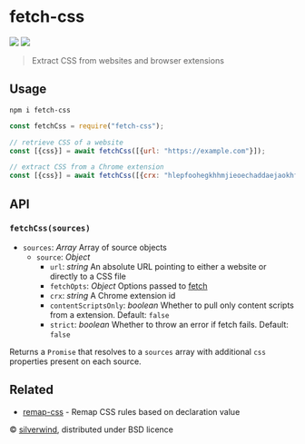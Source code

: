 # fetch-css
[![](https://img.shields.io/npm/v/fetch-css.svg?style=flat)](https://www.npmjs.org/package/fetch-css) [![](https://img.shields.io/npm/dm/fetch-css.svg)](https://www.npmjs.org/package/fetch-css)
> Extract CSS from websites and browser extensions

## Usage

```console
npm i fetch-css
```
```js
const fetchCss = require("fetch-css");

// retrieve CSS of a website
const [{css}] = await fetchCss([{url: "https://example.com"}]);

// extract CSS from a Chrome extension
const [{css}] = await fetchCss([{crx: "hlepfoohegkhhmjieoechaddaejaokhf"}]);
```

## API
### `fetchCss(sources)`

- `sources`: *Array* Array of source objects
  - `source`: *Object*
    - `url`: *string* An absolute URL pointing to either a website or directly to a CSS file
    - `fetchOpts`: *Object* Options passed to [fetch](https://github.com/npm/make-fetch-happen#fetch)
    - `crx`: *string* A Chrome extension id
    - `contentScriptsOnly`: *boolean* Whether to pull only content scripts from a extension. Default: `false`
    - `strict`: *boolean* Whether to throw an error if fetch fails. Default: `false`

Returns a `Promise` that resolves to a `sources` array with additional `css` properties present on each source.

## Related

- [remap-css](https://github.com/silverwind/remap-css) - Remap CSS rules based on declaration value

© [silverwind](https://github.com/silverwind), distributed under BSD licence
